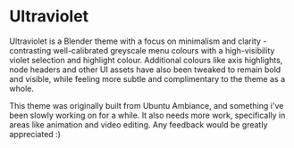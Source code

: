 # Ultraviolet
Ultraviolet is a Blender theme with a focus on minimalism and clarity - contrasting well-calibrated greyscale menu colours with a high-visibility violet selection and highlight colour.  Additional colours like axis highlights, node headers and other UI assets have also been tweaked to remain bold and visible, while feeling more subtle and complimentary to the theme as a whole.

This theme was originally built from Ubuntu Ambiance, and something i've been slowly working on for a while.  It also needs more work, specifically in areas like animation and video editing.  Any feedback would be greatly appreciated :)
